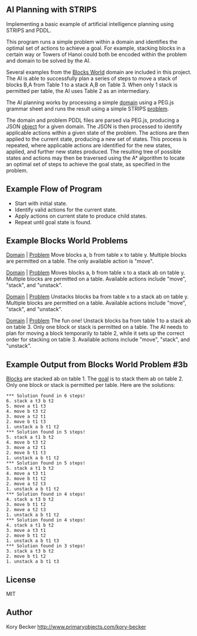 ﻿AI Planning with STRIPS
--------

Implementing a basic example of artificial intelligence planning using STRIPS and PDDL.

This program runs a simple problem within a domain and identifies the optimal set of actions to achieve a goal. For example, stacking blocks in a certain way or Towers of Hanoi could both be encoded within the problem and domain to be solved by the AI.

Several examples from the [Blocks World](http://en.wikipedia.org/wiki/Blocks_world) domain are included in this project. The AI is able to successfully plan a series of steps to move a stack of blocks B,A from Table 1 to a stack A,B on Table 3. When only 1 stack is permitted per table, the AI uses Table 2 as an intermediary.

The AI planning works by processing a simple [domain](https://gist.github.com/primaryobjects/22363e71112d716ea183) using a PEG.js grammar sheet and runs the result using a simple STRIPS [problem](https://gist.github.com/primaryobjects/6f39bf5497b7f52cf17a).

The domain and problem PDDL files are parsed via PEG.js, producing a JSON [object](https://gist.github.com/primaryobjects/6cb0d14b3bbef3388b7a) for a given domain. The JSON is then processed to identify applicable actions within a given state of the problem. The actions are then applied to the current state, producing a new set of states. This process is repeated, where applicable actions are identified for the new states, applied, and further new states produced. The resulting tree of possible states and actions may then be traversed using the A* algorithm to locate an optimal set of steps to achieve the goal state, as specified in the problem.

## Example Flow of Program

- Start with initial state.
- Identify valid actions for the current state.
- Apply actions on current state to produce child states.
- Repeat until goal state is found.

## Example Blocks World Problems

[Domain](https://github.com/primaryobjects/strips/blob/master/grammar/blocksworld1/domain.txt) | 
[Problem](https://github.com/primaryobjects/strips/blob/master/grammar/blocksworld1/problem.txt)
Move blocks a, b from table x to table y. Multiple blocks are permitted on a table. The only available action is "move".

[Domain](https://github.com/primaryobjects/strips/blob/master/grammar/blocksworld2/domain.txt) | 
[Problem](https://github.com/primaryobjects/strips/blob/master/grammar/blocksworld2/problem.txt)
Moves blocks a, b from table x to a stack ab on table y. Multiple blocks are permitted on a table. Available actions include "move", "stack", and "unstack".

[Domain](https://github.com/primaryobjects/strips/blob/master/grammar/blocksworld2/domain.txt) | 
[Problem](https://github.com/primaryobjects/strips/blob/master/grammar/blocksworld2/problem2.txt)
Unstacks blocks ba from table x to a stack ab on table y. Multiple blocks are permitted on a table. Available actions include "move", "stack", and "unstack".

[Domain](https://github.com/primaryobjects/strips/blob/master/grammar/blocksworld3/domain.txt) | 
[Problem](https://github.com/primaryobjects/strips/blob/master/grammar/blocksworld3/problem.txt)
The fun one! Unstack blocks ba from table 1 to a stack ab on table 3. Only one block or stack is permitted on a table. The AI needs to plan for moving a block temporarily to table 2, while it sets up the correct order for stacking on table 3. Available actions include "move", "stack", and "unstack".

## Example Output from Blocks World Problem #3b

[Blocks](http://www.d.umn.edu/~gshute/cs2511/projects/Java/assignment6/blocks/blocks.xhtml) are stacked ab on table 1. The [goal](https://github.com/primaryobjects/strips/blob/master/grammar/blocksworld3/problem2.txt) is to stack them ab on table 2. Only one block or stack is permitted per table. Here are the solutions:

```
*** Solution found in 6 steps!
6. stack a t3 b t2
5. move a t1 t3
4. move b t3 t2
3. move a t2 t1
2. move b t1 t3
1. unstack a b t1 t2
*** Solution found in 5 steps!
5. stack a t1 b t2
4. move b t3 t2
3. move a t2 t1
2. move b t1 t3
1. unstack a b t1 t2
*** Solution found in 5 steps!
5. stack a t1 b t2
4. move a t3 t1
3. move b t1 t2
2. move a t2 t3
1. unstack a b t1 t2
*** Solution found in 4 steps!
4. stack a t3 b t2
3. move b t1 t2
2. move a t2 t3
1. unstack a b t1 t2
*** Solution found in 4 steps!
4. stack a t1 b t2
3. move a t3 t1
2. move b t1 t2
1. unstack a b t1 t3
*** Solution found in 3 steps!
3. stack a t3 b t2
2. move b t1 t2
1. unstack a b t1 t3
```

License
----

MIT

Author
----
Kory Becker
http://www.primaryobjects.com/kory-becker